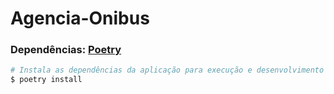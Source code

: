 # Agencia-Onibus
### Dependências: [Poetry](https://python-poetry.org/)
```bash
# Instala as dependências da aplicação para execução e desenvolvimento
$ poetry install
```

